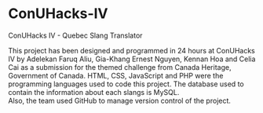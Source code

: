 # ConUHacks-IV
ConUHacks IV - Quebec Slang Translator

This project has been designed and programmed in 24 hours at ConUHacks IV by 
Adelekan Faruq Aliu, Gia-Khang Ernest Nguyen, Kennan Hoa and Celia Cai as a submission
for the themed challenge from Canada Heritage, Government of Canada. HTML, CSS,
JavaScript and PHP were the programming languages used to code this project. The database used to
contain the information about each slangs is MySQL.   
Also, the team used GitHub to manage version control of the project.